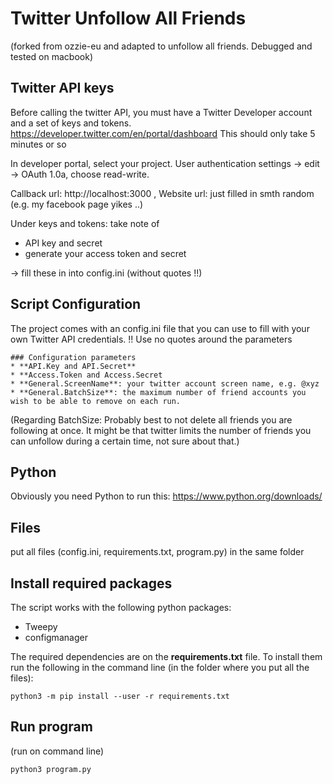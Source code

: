 # Twitter Unfollow All Friends

(forked from ozzie-eu and adapted to unfollow all friends. Debugged and tested on macbook)

## Twitter API keys
Before calling the twitter API, you must have a Twitter Developer account and a set of keys and tokens. 
https://developer.twitter.com/en/portal/dashboard
This should only take 5 minutes or so

In developer portal, select your project. User authentication settings -> edit
-> OAuth 1.0a, choose read-write. 

Callback url: http://localhost:3000 , Website url: just filled in smth random (e.g. my facebook page yikes ..)

Under keys and tokens:
take note of 
- API key and secret
- generate your access token and secret

-> fill these in into config.ini (without quotes !!)

## Script Configuration
The project comes with an config.ini file that you can use to fill with your own Twitter API credentials.
!! Use no quotes around the parameters

```
### Configuration parameters
* **API.Key and API.Secret**
* **Access.Token and Access.Secret
* **General.ScreenName**: your twitter account screen name, e.g. @xyz
* **General.BatchSize**: the maximum number of friend accounts you wish to be able to remove on each run. 
```

(Regarding BatchSize: Probably best to not delete all friends you are following at once. It might be that twitter limits the number of friends you can unfollow during a certain time, not sure about that.)

## Python
Obviously you need Python to run this: https://www.python.org/downloads/

## Files
put all files (config.ini, requirements.txt, program.py) in the same folder 

## Install required packages
The script works with the following python packages:
* Tweepy
* configmanager

The required dependencies are on the **requirements.txt** file. To install them run the following in the command line (in the folder where you put all the files):
```
python3 -m pip install --user -r requirements.txt
```

## Run program
(run on command line)
```
python3 program.py
```
